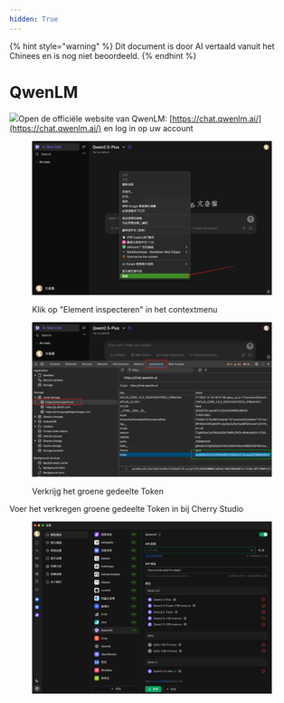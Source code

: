 ```yaml
---
hidden: True
---
```


{% hint style="warning" %}
Dit document is door AI vertaald vanuit het Chinees en is nog niet beoordeeld.
{% endhint %}

# QwenLM

![](<../../.gitbook/assets/Google Chrome 2025-01-15 09.28.54 (1).tiff>)Open de officiële website van QwenLM: [https://chat.qwenlm.ai/](https://chat.qwenlm.ai/) en log in op uw account

<figure><img src="../../.gitbook/assets/image (16).png" alt=""><figcaption><p>Klik op "Element inspecteren" in het contextmenu</p></figcaption></figure>

<figure><img src="../../.gitbook/assets/Google Chrome 2025-01-15 09.30.49.png" alt=""><figcaption><p>Verkrijg het groene gedeelte Token</p></figcaption></figure>

Voer het verkregen groene gedeelte Token in bij Cherry Studio

<figure><img src="../../.gitbook/assets/image (18).png" alt=""><figcaption></figcaption></figure>